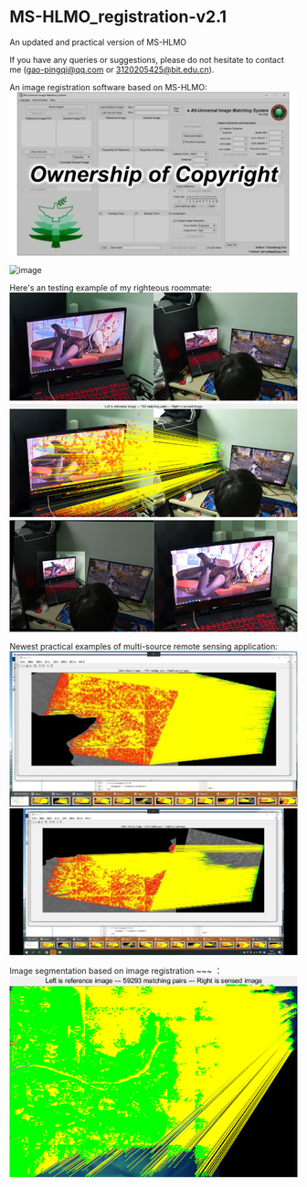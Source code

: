 # MS-HLMO_registration-v2.1

An updated and practical version of MS-HLMO

If you have any queries or suggestions, please do not hesitate to contact me (gao-pingqi@qq.com or 3120205425@bit.edu.cn).

An image registration software based on MS-HLMO:
![image](software.png)

![image](new_example3.jpg)

Here's an testing example of my righteous roommate:
![image](Righteous_Roommate.jpg)

Newest practical examples of multi-source remote sensing application:
![image](new_example1.png)
![image](new_example2.png)

Image segmentation based on image registration ~~~ ：
![image](segmentation_lol.png)
